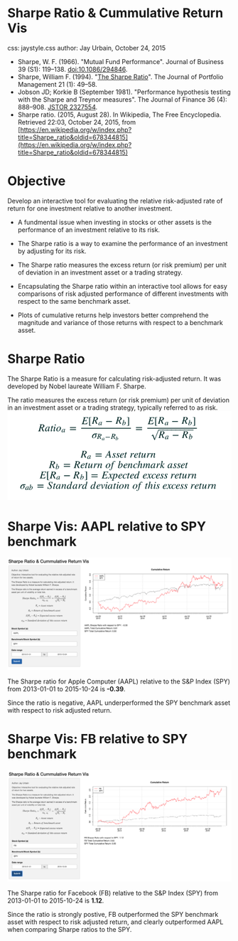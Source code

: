 <style>
.reveal {
  font-family: "Didy Bold", sans-serif;
  font-size: 24px;
  font-weight: 200;
  letter-spacing: -0.02em;
  color: #003333;
}
.reveal h3 {
  font-size: 1.5em;
  color: #25679E;
  font-weight: bold;
}
.reveal pre code {
  display: block; padding: 0.5em;
  font-size: 1.1em;
  line-height: 1.1em;
  background-color: white;
  overflow: visible;
  max-height: none;
  word-wrap: normal;
}
.reveal .slides section .slideContent {
   font-size: .8em;
}
.pt6text {
   font-size: .6em;
}
</style>

Sharpe Ratio & Cummulative Return Vis
========================================================
css: jaystyle.css
author: Jay Urbain, October 24, 2015

- Sharpe, W. F. (1966). "Mutual Fund Performance". Journal of Business 39 (S1): 119–138. [doi:10.1086/294846](http://www.iijournals.com/doi/abs/10.3905/jpm.1994.409501).
- Sharpe, William F. (1994). "[The Sharpe Ratio](http://www.stanford.edu/~wfsharpe/art/sr/sr.htm)". The Journal of Portfolio Management 21 (1): 49–58.
- Jobson JD; Korkie B (September 1981). "Performance hypothesis testing with the Sharpe and Treynor measures". The Journal of Finance 36 (4): 888–908. [JSTOR 2327554](http://www.jstor.org/stable/2327554?&seq=1#page_scan_tab_contents).
- Sharpe ratio. (2015, August 28). In Wikipedia, The Free Encyclopedia. Retrieved 22:03, October 24, 2015, from [https://en.wikipedia.org/w/index.php?title=Sharpe_ratio&oldid=678344815](https://en.wikipedia.org/w/index.php?title=Sharpe_ratio&oldid=678344815)

Objective
========================================================
Develop an interactive tool for evaluating the relative risk-adjusted rate of return for one investment relative to another investment.

- A fundmental issue when investing in stocks or other assets is the performance of an investment relative to its risk.
- The Sharpe ratio is a way to examine the performance of an investment by adjusting for its risk.

- The Sharpe ratio measures the excess return (or risk premium) per unit of deviation in an investment asset or a trading strategy.

- Encapsulating the Sharpe ratio within an interactive tool allows for easy comparisons of risk adjusted performance of different investments with respect to the same benchmark asset.

- Plots of cumulative returns help investors better comprehend the magnitude and variance of those returns with respect to a benchmark asset.

Sharpe Ratio
========================================================
The Sharpe Ratio is a measure for calculating risk-adjusted return. It was developed by Nobel laureate William F. Sharpe.

The ratio measures the excess return (or risk premium) per unit of deviation in an investment asset or a trading strategy, typically referred to as risk.
![](sharpe_formula.png)


Sharpe Vis: AAPL relative to SPY benchmark
========================================================

![My Figure](appl_vs_spy.png)

The Sharpe ratio for Apple Computer (AAPL) relative to the S&P Index (SPY) from 2013-01-01 to 2015-10-24 is **-0.39**.

Since the ratio is negative, AAPL underperformed the SPY benchmark asset with respect to risk adjusted return.

Sharpe Vis: FB relative to SPY benchmark
========================================================

![My Figure](fb_vs_spy.png)

The Sharpe ratio for Facebook (FB) relative to the S&P Index (SPY) from 2013-01-01 to 2015-10-24 is **1.12**.

Since the ratio is strongly postive, FB outperformed the SPY benchmark asset with respect to risk adjusted return, and clearly outperformed AAPL when comparing Sharpe ratios to the SPY.


